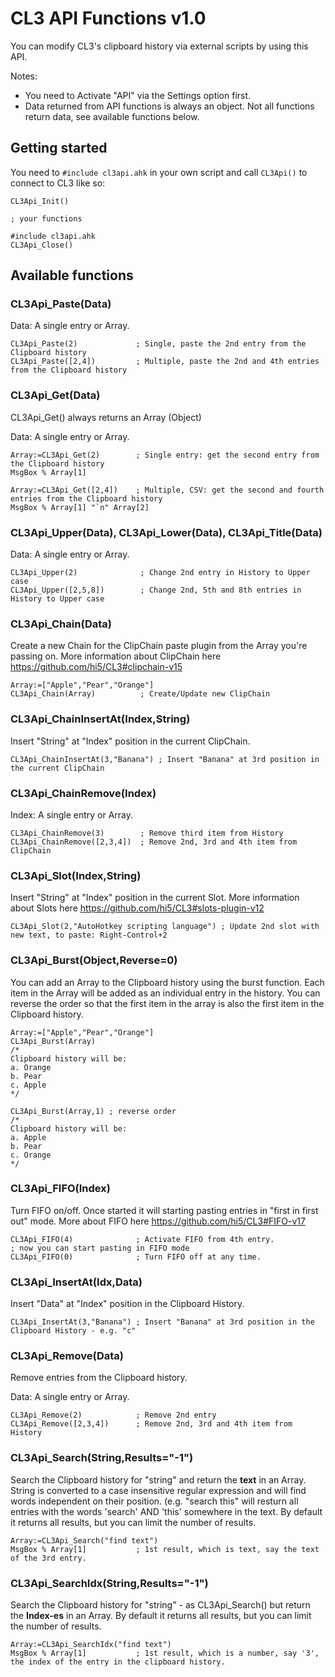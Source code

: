 ﻿# CL3 API Functions v1.0

You can modify CL3's clipboard history via external scripts by using this API.

Notes:

- You need to Activate "API" via the Settings option first.
- Data returned from API functions is always an object. Not all functions return data, see available functions below.

## Getting started

You need to `#include cl3api.ahk` in your own script and call `CL3Api()` to connect to CL3 like so:

```autohotkey
CL3Api_Init()

; your functions

#include cl3api.ahk
CL3Api_Close()
```

## Available functions

### CL3Api_Paste(Data)

Data: A single entry or Array.

```autohotkey
CL3Api_Paste(2)             ; Single, paste the 2nd entry from the Clipboard history
CL3Api_Paste([2,4])         ; Multiple, paste the 2nd and 4th entries from the Clipboard history
```

### CL3Api_Get(Data)

CL3Api_Get() always returns an Array (Object)

Data: A single entry or Array.

```autohotkey
Array:=CL3Api_Get(2)        ; Single entry: get the second entry from the Clipboard history
MsgBox % Array[1]

Array:=CL3Api_Get([2,4])    ; Multiple, CSV: get the second and fourth entries from the Clipboard history
MsgBox % Array[1] "`n" Array[2]

```

### CL3Api_Upper(Data), CL3Api_Lower(Data), CL3Api_Title(Data)

Data: A single entry or Array.

```autohotkey
CL3Api_Upper(2)              ; Change 2nd entry in History to Upper case
CL3Api_Upper([2,5,8])        ; Change 2nd, 5th and 8th entries in History to Upper case
```

### CL3Api_Chain(Data)

Create a new Chain for the ClipChain paste plugin from the Array you're passing on.
More information about ClipChain here https://github.com/hi5/CL3#clipchain-v15

```autohotkey
Array:=["Apple","Pear","Orange"]
CL3Api_Chain(Array)          ; Create/Update new ClipChain
```

### CL3Api_ChainInsertAt(Index,String)

Insert "String" at "Index" position in the current ClipChain.

```autohotkey
CL3Api_ChainInsertAt(3,"Banana") ; Insert "Banana" at 3rd position in the current ClipChain
```

### CL3Api_ChainRemove(Index)

Index: A single entry or Array.

```autohotkey
CL3Api_ChainRemove(3)        ; Remove third item from History
CL3Api_ChainRemove([2,3,4])  ; Remove 2nd, 3rd and 4th item from ClipChain
```

### CL3Api_Slot(Index,String)

Insert "String" at "Index" position in the current Slot.
More information about Slots here https://github.com/hi5/CL3#slots-plugin-v12

```autohotkey
CL3Api_Slot(2,"AutoHotkey scripting language") ; Update 2nd slot with new text, to paste: Right-Control+2
```

### CL3Api_Burst(Object,Reverse=0)

You can add an Array to the Clipboard history using the burst function. Each item in the Array will be added as an individual entry in the history.
You can reverse the order so that the first item in the array is also the first item in the Clipboard history.

```autohotkey
Array:=["Apple","Pear","Orange"]
CL3Api_Burst(Array)
/*
Clipboard history will be:
a. Orange
b. Pear
c. Apple
*/

CL3Api_Burst(Array,1) ; reverse order
/*
Clipboard history will be:
a. Apple
b. Pear
c. Orange
*/

```

### CL3Api_FIFO(Index)

Turn FIFO on/off. Once started it will starting pasting entries in "first in first out" mode.
More about FIFO here https://github.com/hi5/CL3#FIFO-v17

```autohotkey
CL3Api_FIFO(4)              ; Activate FIFO from 4th entry.
; now you can start pasting in FIFO mode
CL3Api_FIFO(0)              ; Turn FIFO off at any time.
```

### CL3Api_InsertAt(Idx,Data)

Insert "Data" at "Index" position in the Clipboard History.

```autohotkey
CL3Api_InsertAt(3,"Banana") ; Insert "Banana" at 3rd position in the Clipboard History - e.g. "c"
```


### CL3Api_Remove(Data)

Remove entries from the Clipboard history.

Data: A single entry or Array.

```autohotkey
CL3Api_Remove(2)            ; Remove 2nd entry
CL3Api_Remove([2,3,4])      ; Remove 2nd, 3rd and 4th item from History
```

### CL3Api_Search(String,Results="-1")

Search the Clipboard history for "string" and return the **text** in an Array.
String is converted to a case insensitive regular expression and will find words independent on their position.
(e.g. "search this" will resturn all entries with the words 'search' AND 'this' somewhere in the text.
By default it returns all results, but you can limit the number of results.

```autohotkey
Array:=CL3Api_Search("find text")
MsgBox % Array[1]           ; 1st result, which is text, say the text of the 3rd entry.
```
### CL3Api_SearchIdx(String,Results="-1")

Search the Clipboard history for "string" - as CL3Api_Search() but return the **Index-es** in an Array.
By default it returns all results, but you can limit the number of results.

```autohotkey
Array:=CL3Api_SearchIdx("find text")
MsgBox % Array[1]           ; 1st result, which is a number, say '3', the index of the entry in the clipboard history.
```
